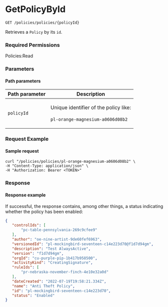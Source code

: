 # GetPolicyById

`GET /policies/policies/{policyId}`

Retrieves a `Policy` by its `id`.

### Required Permissions

Policies:Read

### Parameters <a href="#parameters.1" id="parameters.1"></a>

#### Path parameters <a href="#path-parameters" id="path-parameters"></a>

| Path parameter | Description                                                                                     |
| -------------- | ----------------------------------------------------------------------------------------------- |
| `policyId`     | <p>Unique identifier of the policy like:<br><br><code>pl-orange-magnesium-a0606d08b2</code></p> |

### Request Example <a href="#request-example.1" id="request-example.1"></a>

#### Sample request <a href="#sample-request" id="sample-request"></a>

```shell
curl "/policies/policies/pl-orange-magnesium-a0606d08b2" \
-H "Content-Type: application/json" \
-H "Authorization: Bearer <TOKEN>"
```

### Response <a href="#response" id="response"></a>

#### Response example <a href="#response-example" id="response-example"></a>

If successful, the response contains, among other things, a status indicating whether the policy has been enabled:

```json
{
   "controlIds": [
       "pc-table-pennsylvania-269c9cfee9"
   ],
   "author": "oe-nine-artist-9de60fef6963",
   "versionedId": "pl-mockingbird-seventeen-c14e223d70@f1d7d94gm",
   "description": "Test AlwaysActive",
   "version": "f1d7d94gm",
   "orgId": "cu-purple-pip-1b417b958500",
   "activityKind": "CreatingSignature",
   "ruleIds": [
       "pr-nebraska-november-finch-4e10e32a0d"
   ],
   "dateCreated": "2022-07-19T19:58:21.334Z",
   "name": "Anti Theft Policy",
   "id": "pl-mockingbird-seventeen-c14e223d70",
   "status": "Enabled"
}
```



